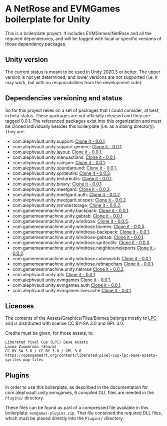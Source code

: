 # A NetRose and EVMGames boilerplate for Unity

This is a boilerplate project. It includes EVMGames/NetRose and all the required dependencies, and will be tagged with local or specific versions of those dependency packages.

Unity version
-------------

The current status is meant to be used in Unity 2020.3 or better. The upper version is not yet determined, and lower versions are not supported (i.e. it may work, but with no responsibilities from the development side).

Dependencies versioning and status
----------------------------------

So far this project relies on a set of packages that I could consider, at best, in beta status. These packages are not officially released and they are tagged 0.0.1. The referenced packages exist into this organization and must be cloned individually besides this boilerplate (i.e. as a sibling directory). They are:

 - com.alephvault.unity.support: [Clone it - 0.0.1](https://github.com/AlephVault/unity-support).
 - com.alephvault.unity.support.generic: [Clone it - 0.0.1](https://github.com/AlephVault/unity-support-generic).
 - com.alephvault.unity.layout: [Clone it - 0.0.1](https://github.com/AlephVault/unity-layout).
 - com.alephvault.unity.menuactions: [Clone it - 0.0.1](https://github.com/AlephVault/unity-menu-actions).
 - com.alephvault.unity.camjam: [Clone it - 0.0.1](https://github.com/AlephVault/unity-camjam).
 - com.alephvault.unity.soundaround: [Clone it - 0.0.1](https://github.com/AlephVault/unity-soundaround).
 - com.alephvault.unity.spriteutils: [Clone it - 0.0.3](https://github.com/AlephVault/unity-spriteutils).
 - com.alephvault.unity.textureutils: [Clone it - 0.0.1](https://github.com/AlephVault/unity-textureutils).
 - com.alephvault.unity.binary: [Clone it - 0.0.1](https://github.com/AlephVault/unity-binary).
 - com.alephvault.unity.meetgard: [Clone it - 0.0.2](https://github.com/AlephVault/unity-meetgard).
 - com.alephvault.unity.meetgard.auth: [Clone it - 0.0.2](https://github.com/AlephVault/unity-meetgard-auth).
 - com.alephvault.unity.meetgard.scopes: [Clone it - 0.0.2](https://github.com/AlephVault/unity-meetgard-scopes).
 - com.alephvault.unity.remotestorage: [Clone it - 0.0.2](https://github.com/AlephVault/unity-remotestorage).
 - com.gamemeanmachine.unity.backpack: [Clone it - 0.0.1](https://gitlab.com/gamemeanmachine/unity-backpack).
 - com.gamemeanmachine.unity.gabtab: [Clone it - 0.0.1](https://gitlab.com/gamemeanmachine/unity-gabtab).
 - com.gamemeanmachine.unity.windrose: [Clone it - 0.0.5](https://gitlab.com/gamemeanmachine/unity-windrose).
 - com.gamemeanmachine.unity.windrose.biomes: [Clone it - 0.0.5](https://gitlab.com/gamemeanmachine/unity-windrose).
 - com.gamemeanmachine.unity.windrose-backpack: [Clone it - 0.0.1](https://gitlab.com/gamemeanmachine/unity-windrose-backpack-plugin).
 - com.gamemeanmachine.unity.windrose-gabtab: [Clone it - 0.0.1](https://gitlab.com/gamemeanmachine/unity-windrose-gabtab-plugin).
 - com.gamemeanmachine.unity.windrose.spriteutils: [Clone it - 0.0.3](https://gitlab.com/gamemeanmachine/unity-windrose-spriteutils).
 - com.gamemeanmachine.unity.windrose.neighbourteleports [Clone it - 0.0.2](https://gitlab.com/gamemeanmachine/unity-windrose-neighbourteleports).
 - com.gamemeanmachine.unity.windrose.cubeworlds [Clone it - 0.0.1](https://gitlab.com/gamemeanmachine/unity-windrose-cubeworlds).
 - com.gamemeanmachine.unity.windrose.refmapchars [Clone it - 0.0.1](https://gitlab.com/gamemeanmachine/unity-windrose-refmapchars).
 - com.gamemeanmachine.unity.netrose [Clone it - 0.0.2](https://gitlab.com/gamemeanmachine/unity-netrose).
 - com.alephvault.unity.ipfs [Clone it - 0.0.1](https://github.com/AlephVault/unity-ipfs).
 - com.alephvault.unity.evmgames [Clone it - 0.0.1](https://github.com/AlephVault/unity-evmgames).
 - com.alephvault.unity.evmgames.auth [Clone it - 0.0.1](https://github.com/AlephVault/unity-evmgames-auth).
 - com.alephvault.unity.evmgames.livecache [Clone it - 0.0.1](https://github.com/AlephVault/unity-evmgames-livecache).

Licenses
--------

The contents of the Assets/Graphics/Tiles/Biomes belongs mostly to [LPC](http://https://lpc.opengameart.org/) and is distributed with license CC BY-SA 3.0 and GPL 3.0.

Credits must be given, for those assets, to:

    Liberated Pixel Cup (LPC) Base Assets 
    Lanea Zimmerman (Sharm)
    CC-BY-SA 3.0 / CC-BY 3.0 / GPL 3.0
    https://opengameart.org/content/liberated-pixel-cup-lpc-base-assets-sprites-map-tiles

Plugins
-------

In order to use this boilerplate, as described in the documentation for com.alephvault.unity.evmgames, 6 compiled DLL files are needed in the `Plugins/` directory.

These files can be found as part of a compressed file available in this boilerplate: `evmgames-plugins.zip`. That file contained the required DLL files, which must be placed directly into the `Plugins/` directory.

